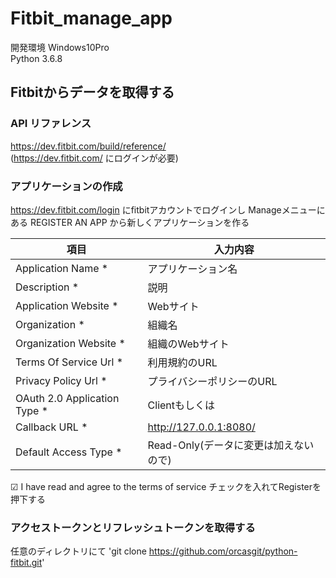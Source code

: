 # Fitbit_manage_app

開発環境
Windows10Pro  
Python 3.6.8

## Fitbitからデータを取得する

### API リファレンス
https://dev.fitbit.com/build/reference/  
(https://dev.fitbit.com/ にログインが必要)

### アプリケーションの作成
https://dev.fitbit.com/login にfitbitアカウントでログインし
Manageメニューにある REGISTER AN APP から新しくアプリケーションを作る

|項目|入力内容|
|-|-|
|Application Name *|アプリケーション名|
|Description *|説明|
|Application Website *|Webサイト|
|Organization *|組織名|
|Organization Website *|組織のWebサイト|
|Terms Of Service Url *|利用規約のURL|
|Privacy Policy Url *|プライバシーポリシーのURL|
|OAuth 2.0 Application Type *|Clientもしくは|
|Callback URL *|http://127.0.0.1:8080/|
|Default Access Type *|Read-Only(データに変更は加えないので)|

☑ I have read and agree to the terms of service
チェックを入れてRegisterを押下する


### アクセストークンとリフレッシュトークンを取得する

任意のディレクトリにて
'git clone https://github.com/orcasgit/python-fitbit.git'

